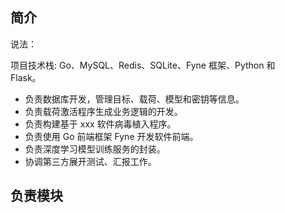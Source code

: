 ## 简介

说法：

项目技术栈: Go、MySQL、Redis、SQLite、Fyne 框架、Python 和  
Flask。  

- 负责数据库开发，管理目标、载荷、模型和密钥等信息。
- 负责载荷激活程序生成业务逻辑的开发。  
- 负责构建基于 xxx 软件病毒植入程序。  
- 负责使用 Go 前端框架 Fyne 开发软件前端。  
- 负责深度学习模型训练服务的封装。  
- 协调第三方展开测试、汇报工作。

## 负责模块
